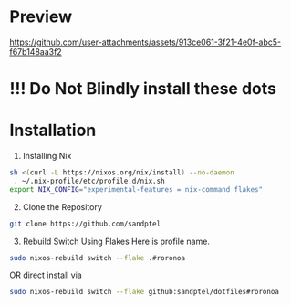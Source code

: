 # Preview

https://github.com/user-attachments/assets/913ce061-3f21-4e0f-abc5-f67b148aa3f2

# **!!! Do Not Blindly install these dots**

# Installation
1. Installing Nix
```bash
sh <(curl -L https://nixos.org/nix/install) --no-daemon
 . ~/.nix-profile/etc/profile.d/nix.sh
export NIX_CONFIG="experimental-features = nix-command flakes"
```
2. Clone the Repository
```bash
git clone https://github.com/sandptel
```
3. Rebuild Switch Using Flakes
   Here <roronoa> is profile name.
```bash
sudo nixos-rebuild switch --flake .#roronoa
```
OR direct install via
```bash
sudo nixos-rebuild switch --flake github:sandptel/dotfiles#roronoa
```
